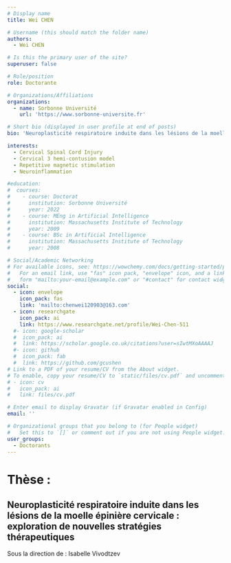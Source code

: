 ```yaml
---
# Display name
title: Wei CHEN

# Username (this should match the folder name)
authors:
  - Wei CHEN

# Is this the primary user of the site?
superuser: false

# Role/position
role: Doctorante

# Organizations/Affiliations
organizations:
  - name: Sorbonne Université
    url: 'https://www.sorbonne-universite.fr'

# Short bio (displayed in user profile at end of posts)
bio: 'Neuroplasticité respiratoire induite dans les lésions de la moelle épinière cervicale exploration de nouvelles stratégies thérapeutiques.'

interests:
  - Cervical Spinal Cord Injury
  - Cervical 3 hemi-contusion model
  - Repetitive magnetic stimulation
  - Neuroinflammation

#education:
#  courses:
#    - course: Doctorat
#      institution: Sorbonne Université
#      year: 2022
#    - course: MEng in Artificial Intelligence
#      institution: Massachusetts Institute of Technology
#      year: 2009
#    - course: BSc in Artificial Intelligence
#      institution: Massachusetts Institute of Technology
#      year: 2008

# Social/Academic Networking
# For available icons, see: https://wowchemy.com/docs/getting-started/page-builder/#icons
#   For an email link, use "fas" icon pack, "envelope" icon, and a link in the
#   form "mailto:your-email@example.com" or "#contact" for contact widget.
social:
  - icon: envelope
    icon_pack: fas
    link: 'mailto:chenwei120903@163.com'
  - icon: researchgate
    icon_pack: ai
    link: https://www.researchgate.net/profile/Wei-Chen-511
  #- icon: google-scholar
  #  icon_pack: ai
  #  link: https://scholar.google.co.uk/citations?user=sIwtMXoAAAAJ
  #- icon: github
  #  icon_pack: fab
  #  link: https://github.com/gcushen
# Link to a PDF of your resume/CV from the About widget.
# To enable, copy your resume/CV to `static/files/cv.pdf` and uncomment the lines below.
# - icon: cv
#   icon_pack: ai
#   link: files/cv.pdf

# Enter email to display Gravatar (if Gravatar enabled in Config)
email: ''

# Organizational groups that you belong to (for People widget)
#   Set this to `[]` or comment out if you are not using People widget.
user_groups:
  - Doctorants
---
```


# Thèse :
## Neuroplasticité respiratoire induite dans les lésions de la moelle épinière cervicale : exploration de nouvelles stratégies thérapeutiques
Sous la direction de : Isabelle Vivodtzev
